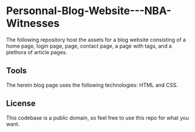 # Personnal-Blog-Website---NBA-Witnesses

The following repository host the assets for a blog website consisting of a home page, login page, page, contact page, a page with tags, and a plethora of article pages.

## Tools

The herein blog page uses the following technologies: HTML and CSS.

## License

This codebase is a public domain, so feel free to use this repo for what you want.
